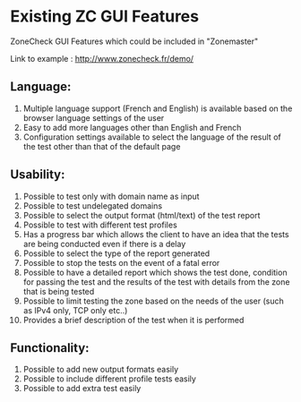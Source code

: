 Existing ZC GUI Features
========================

ZoneCheck GUI Features which could be included in "Zonemaster"

Link to example : http://www.zonecheck.fr/demo/

Language:
---------

1. Multiple language support (French and English) is available based on the
browser language settings of the user
2. Easy to add more languages other than English and French 
3. Configuration settings available to select the language of the result of
the test other than that of the default page 

Usability:
---------- 

1. Possible to test only with domain name as input 
2. Possible to test undelegated domains
3. Possible to select the output format (html/text) of the test report
4. Possible to test with different test profiles
5. Has a progress bar which allows the client to have an idea that the tests
are being conducted even if there is a delay
6. Possible to select the type of the report generated
7. Possible to stop the tests on the event of a fatal error
8. Possible to have a detailed report which shows the test done, condition
for passing the test and the results of the test with details from the zone
that is being tested
9. Possible to limit testing the zone based on the needs of the user (such
as IPv4 only, TCP only etc..)
10. Provides a brief description of the test when it is performed


Functionality:
---------------
1. Possible to add new output formats easily
2. Possible to include different profile tests easily
3. Possible to add extra test easily
